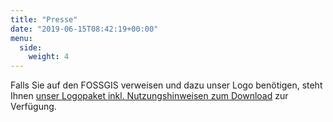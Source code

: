 ```yaml
---
title: "Presse"
date: "2019-06-15T08:42:19+00:00"
menu:
  side:
    weight: 4
---
```


Falls Sie auf den FOSSGIS verweisen und dazu unser Logo benötigen, steht Ihnen [unser Logopaket inkl. Nutzungshinweisen zum Download](/logos/FOSSGIS-logos.zip) zur Verfügung.

